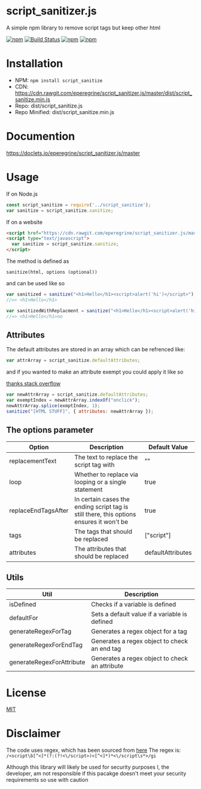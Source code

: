 # script_sanitizer.js
A simple npm library to remove script tags but keep other html

[![npm](https://img.shields.io/npm/dt/script_sanitize.svg)](https://www.npmjs.com/package/script_sanitize)
[![Build Status](https://travis-ci.org/eperegrine/script_sanitizer.js.svg?branch=master)](https://travis-ci.org/eperegrine/script_sanitizer.js)
[![npm](https://img.shields.io/npm/v/script_sanitize.svg?maxAge=2592000)](https://www.npmjs.com/package/script_sanitize)
[![npm](https://img.shields.io/npm/l/express.svg?maxAge=2592000)](https://www.npmjs.com/package/script_sanitize)

Installation
===
- NPM:  `npm install script_sanitize`
- CDN:   https://cdn.rawgit.com/eperegrine/script_sanitizer.js/master/dist/script_sanitize.min.js
- Repo:  dist/script_sanitize.js
- Repo Minified:  dist/script_sanitize.min.js

Documention
===========
https://doclets.io/eperegrine/script_sanitizer.js/master

Usage
===
If on Node.js
```js
const script_sanitize = require('../script_sanitize');
var sanitize = script_sanitize.sanitize;
```

If on a website

```html
<script href="https://cdn.rawgit.com/eperegrine/script_sanitizer.js/master/dist/script_sanitize.min.js"></script>
<script type="text/javascript">
  var sanitize = script_sanitize.sanitize;
</script>
```

The method is defined as

`sanitize(html, options (optional))`

and can be used like so

```js
var sanitized = sanitize("<h1>Hello</h1><script>alert('hi')</script>");
//=> <h1>Hello</h1>
```

```js
var sanitizedWithReplacment = sanitize("<h1>Hello</h1><script>alert('hi')</script>", { replacementText: "no" });
//=> <h1>Hello</h1>no
```

Attributes
--

The default attributes are stored in an array which can be refrenced like:

```js
var attrArray = script_sanitize.defaultAttributes;
```

and if you wanted to make an attribute exempt you could apply it like so

[thanks stack overflow](https://stackoverflow.com/questions/5767325/how-do-i-remove-a-particular-element-from-an-array-in-javascript)

```js
var newAttrArray = script_sanitize.defaultAttributes;
var exemptIndex = newAttrArray.indexOf("onclick");
newAttrArray.splice(exmptIndex, 1);
sanitize("[HTML STUFF]", { attributes: newAttrArray });
```

The options parameter
--

| Option              | Description                                                                             | Default Value     |
|---------------------|-----------------------------------------------------------------------------------------|-------------------|
| replacementText     | The text to replace the script tag with                                                 | ""                |
| loop                | Whether to replace via looping or a single statement                                    | true              |
| replaceEndTagsAfter | In certain cases the ending script tag is still there, this options ensures it won't be | true              |
| tags                | The tags that should be replaced                                                        | ["script"]        |
| attributes          | The attributes that should be replaced                                                  | defaultAttributes |

Utils
--
| Util                      | Description                                     |
|---------------------------|-------------------------------------------------|
| isDefined                 | Checks if a variable is defined                 |
| defaultFor                | Sets a default value if a variable is defined   |
| generateRegexForTag       | Generates a regex object for a tag              |
| generateRegexForEndTag    | Generates a regex object to check an end tag    |
| generateRegexForAttribute | Generates a regex object to check an attribute  |

License
===
[MIT](https://opensource.org/licenses/MIT)

Disclaimer
===
The code uses regex, which has been sourced from [here](http://stackoverflow.com/questions/6659351/removing-all-script-tags-from-html-with-js-regular-expression)
The regex is:
`/<script\b[^<]*(?:(?!<\/script>)<[^<]*)*<\/script\s*>/gi`

Although this library will likely be used for security purposes I, the developer, am not responsible if this pacakge doesn't meet your security requirements so use with caution
